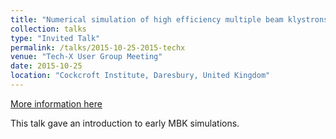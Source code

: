 ```yaml
---
title: "Numerical simulation of high efficiency multiple beam klystrons"
collection: talks
type: "Invited Talk"
permalink: /talks/2015-10-25-2015-techx
venue: "Tech-X User Group Meeting"
date: 2015-10-25
location: "Cockcroft Institute, Daresbury, United Kingdom"
---
```


[More information here](https://doi.org/10.1109/IVEC.2011.5746898)

This talk gave an introduction to early MBK simulations.
